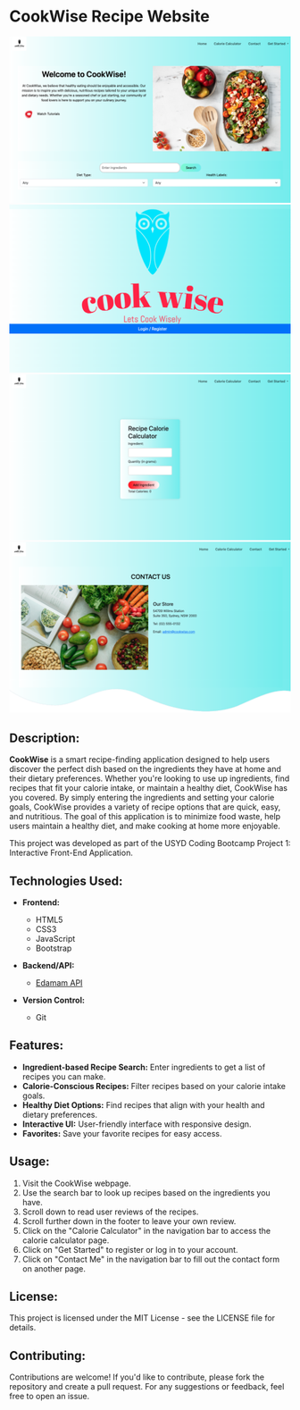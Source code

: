# **CookWise Recipe Website**

![CookWise Screenshot](./assets/screenshot/shot0.png)
![CookWise Screenshot](./assets/screenshot/shot1.png)
![CookWise Screenshot](./assets/screenshot/shot2.png)
![CookWise Screenshot](./assets/screenshot/shot3.png)


## **Description:**

**CookWise** is a smart recipe-finding application designed to help users discover the perfect dish based on the ingredients they have at home and their dietary preferences. Whether you're looking to use up ingredients, find recipes that fit your calorie intake, or maintain a healthy diet, CookWise has you covered. By simply entering the ingredients and setting your calorie goals, CookWise provides a variety of recipe options that are quick, easy, and nutritious. The goal of this application is to minimize food waste, help users maintain a healthy diet, and make cooking at home more enjoyable.

This project was developed as part of the USYD Coding Bootcamp Project 1: Interactive Front-End Application.

## **Technologies Used:**

- **Frontend:**
  - HTML5
  - CSS3
  - JavaScript
  - Bootstrap

- **Backend/API:**
  - [Edamam API](https://developer.edamam.com/)
    
- **Version Control:**
  - Git
    
## **Features:**

- **Ingredient-based Recipe Search:** Enter ingredients to get a list of recipes you can make.
- **Calorie-Conscious Recipes:** Filter recipes based on your calorie intake goals.
- **Healthy Diet Options:** Find recipes that align with your health and dietary preferences.
- **Interactive UI:** User-friendly interface with responsive design.
- **Favorites:** Save your favorite recipes for easy access.


## **Usage:**

1. Visit the CookWise webpage.
2. Use the search bar to look up recipes based on the ingredients you have.
3. Scroll down to read user reviews of the recipes.
4. Scroll further down in the footer to leave your own review.
5. Click on the "Calorie Calculator" in the navigation bar to access the calorie calculator page.
6. Click on "Get Started" to register or log in to your account.
7. Click on "Contact Me" in the navigation bar to fill out the contact form on another page.

## **License:**
This project is licensed under the MIT License - see the LICENSE file for details.

## Contributing:

Contributions are welcome! If you'd like to contribute, please fork the repository and create a pull request. 
For any suggestions or feedback, feel free to open an issue.
